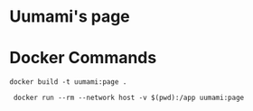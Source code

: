 # Uumami's page

# Docker Commands

```
docker build -t uumami:page .
```

```
 docker run --rm --network host -v $(pwd):/app uumami:page
```